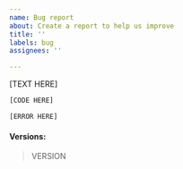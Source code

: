 ```yaml
---
name: Bug report
about: Create a report to help us improve
title: ''
labels: bug
assignees: ''

---
```


<!-- Describe the bug -->
[TEXT HERE]

<!-- To reproduce -->
```python
[CODE HERE]
```

<!-- Put your Error output in this code block (if applicable, else delete the block): -->
```pytb
[ERROR HERE]
```

#### Versions:
<!-- Output of scvi.__version__ -->
> VERSION

<!-- Relevant screenshots -->
